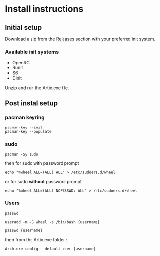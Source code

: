 # Install instructions

## Initial setup

Download a zip from the [Releases](https://github.com/La-team-bidouille/ArtixWSL/releases) section with your preferred init system.

<aside class="available-init-systems">
  <h3>Available init systems</h3>
  <ul>
    <li>OpenRC</li>
    <li>Runit</li>
    <li>S6</li>
    <li>Dinit</li>
  </ul>
</aside>

Unzip and run the Artix.exe file.

## Post instal setup

### pacman keyring

```
pacman-key --init
pacman-key --populate
```

### sudo

```
pacman -Sy sudo
```
then for sudo with password prompt
```
echo "%wheel ALL=(ALL) ALL" > /etc/sudoers.d/wheel
```
or for sudo **without** password prompt
```
echo "%wheel ALL=(ALL) NOPASSWD: ALL" > /etc/sudoers.d/wheel
```

### Users


```
passwd

useradd -m -G wheel -s /bin/bash {username}

passwd {username}
```

then from the Artix.exe folder :
```
Arch.exe config --default-user {username}
```
